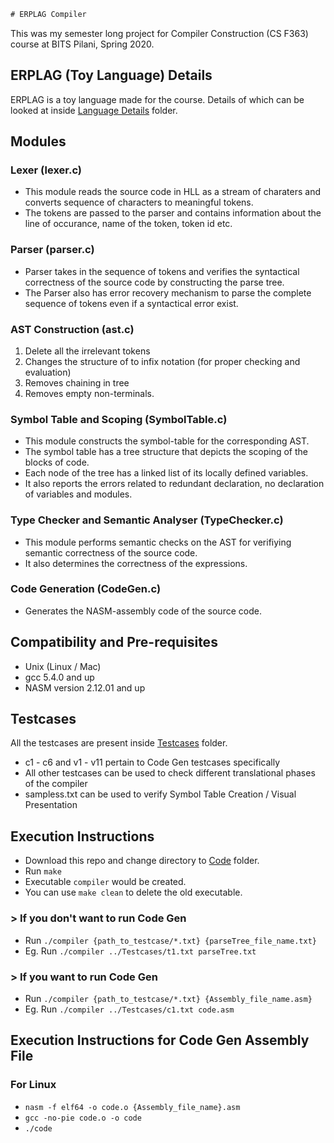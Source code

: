 ```diff
# ERPLAG Compiler
```
This was my semester long project for Compiler Construction (CS F363) course at BITS Pilani, Spring 2020.

## ERPLAG (Toy Language) Details

ERPLAG is a toy language made for the course. Details of which can be looked at inside [Language Details](https://github.com/iamishansharma/Compiler-Construction-CS-F363/tree/master/Language%20Details) folder.

## Modules

### Lexer (lexer.c)

- This module reads the source code in HLL as a stream of charaters and converts sequence of characters to meaningful tokens. 
- The tokens are passed to the parser and contains information about the line of occurance, name of the token, token id etc.

### Parser (parser.c)

- Parser takes in the sequence of tokens and verifies the syntactical correctness of the source code by constructing the parse tree. 
- The Parser also has error recovery mechanism to parse the complete sequence of tokens even if a syntactical error exist.

### AST Construction (ast.c) 

1. Delete all the irrelevant tokens 
2. Changes the structure of <expressions> to infix notation (for proper checking and evaluation)
3. Removes chaining in tree
4. Removes empty non-terminals.
	
### Symbol Table and Scoping (SymbolTable.c) 	

- This module constructs the symbol-table for the corresponding AST. 
- The symbol table has a tree structure that depicts the scoping of the blocks of code. 
- Each node of the tree has a linked list of its locally defined variables. 
- It also reports the errors related to redundant declaration, no declaration of variables and modules.

### Type Checker and Semantic Analyser (TypeChecker.c)

- This module performs semantic checks on the AST for verifiying semantic correctness of the source code. 
- It also determines the correctness of the expressions.

### Code Generation (CodeGen.c)

- Generates the NASM-assembly code of the source code.

## Compatibility and Pre-requisites

- Unix (Linux / Mac)
- gcc 5.4.0 and up
- NASM version 2.12.01 and up

## Testcases

All the testcases are present inside [Testcases](https://github.com/iamishansharma/Compiler-Construction-CS-F363/tree/master/Testcases) folder.

- c1 - c6 and v1 - v11 pertain to Code Gen testcases specifically
- All other testcases can be used to check different translational phases of the compiler
- sampless.txt can be used to verify Symbol Table Creation / Visual Presentation

## Execution Instructions

- Download this repo and change directory to [Code](https://github.com/iamishansharma/Compiler-Construction-CS-F363/tree/master/Code) folder.
- Run `make`
- Executable `compiler` would be created.
- You can use `make clean` to delete the old executable.

### > If you don't want to run Code Gen

- Run `./compiler {path_to_testcase/*.txt} {parseTree_file_name.txt}`
- Eg. Run `./compiler ../Testcases/t1.txt parseTree.txt`

### > If you want to run Code Gen

- Run `./compiler {path_to_testcase/*.txt} {Assembly_file_name.asm}`
- Eg. Run `./compiler ../Testcases/c1.txt code.asm`

## Execution Instructions for Code Gen Assembly File

### For Linux

- `nasm -f elf64 -o code.o {Assembly_file_name}.asm`
- `gcc -no-pie code.o -o code`
- `./code`
